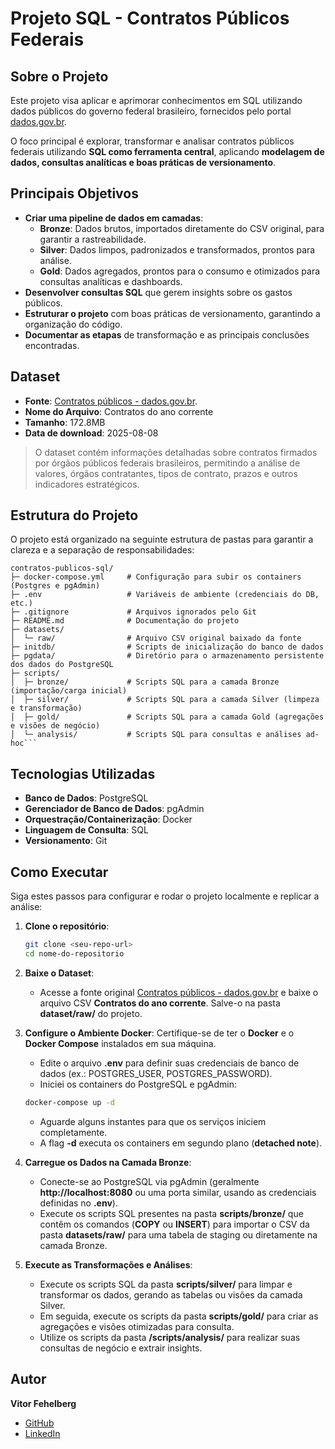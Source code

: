 # Projeto SQL - Contratos Públicos Federais

## Sobre o Projeto
Este projeto visa aplicar e aprimorar conhecimentos em SQL utilizando dados públicos do governo federal brasileiro, fornecidos pelo portal [dados.gov.br](https://dados.gov.br).

O foco principal é explorar, transformar e analisar contratos públicos federais utilizando **SQL como ferramenta central**, aplicando **modelagem de dados, consultas analíticas e boas práticas de versionamento**.

## Principais Objetivos

- **Criar uma pipeline de dados em camadas**:
    - **Bronze**: Dados brutos, importados diretamente do CSV original, para garantir a rastreabilidade.
    - **Silver**: Dados limpos, padronizados e transformados, prontos para análise.
    - **Gold**: Dados agregados, prontos para o consumo e otimizados para consultas analíticas e dashboards.
- **Desenvolver consultas SQL** que gerem insights sobre os gastos públicos.
- **Estruturar o projeto** com boas práticas de versionamento, garantindo a organização do código. 
- **Documentar as etapas** de transformação e as principais conclusões encontradas.

## Dataset

- **Fonte**: [Contratos públicos - dados.gov.br](https://dados.gov.br/dados/conjuntos-dados/comprasgovbr-contratos).
- **Nome do Arquivo**: Contratos do ano corrente
- **Tamanho**: 172.8MB
- **Data de download**: 2025-08-08

> O dataset contém informações detalhadas sobre contratos firmados por órgãos públicos federais brasileiros, permitindo a análise de valores, órgãos contratantes, tipos de contrato, prazos e outros indicadores estratégicos.

## Estrutura do Projeto

O projeto está organizado na seguinte estrutura de pastas para garantir a clareza e a separação de responsabilidades:

```text
contratos-publicos-sql/
├─ docker-compose.yml     # Configuração para subir os containers (Postgres e pgAdmin)
├─ .env                   # Variáveis de ambiente (credenciais do DB, etc.)
├─ .gitignore             # Arquivos ignorados pelo Git
├─ README.md              # Documentação do projeto
├─ datasets/
│  └─ raw/                # Arquivo CSV original baixado da fonte
├─ initdb/                # Scripts de inicialização do banco de dados
├─ pgdata/                # Diretório para o armazenamento persistente dos dados do PostgreSQL
├─ scripts/
│  ├─ bronze/             # Scripts SQL para a camada Bronze (importação/carga inicial)
│  ├─ silver/             # Scripts SQL para a camada Silver (limpeza e transformação)
│  ├─ gold/               # Scripts SQL para a camada Gold (agregações e visões de negócio)
│  └─ analysis/           # Scripts SQL para consultas e análises ad-hoc```
```

## Tecnologias Utilizadas

- **Banco de Dados**: PostgreSQL
- **Gerenciador de Banco de Dados**: pgAdmin
- **Orquestração/Containerização**: Docker
- **Linguagem de Consulta**: SQL
- **Versionamento**: Git

## Como Executar

Siga estes passos para configurar e rodar o projeto localmente e replicar a análise:

1.  **Clone o repositório**:
    ```bash
    git clone <seu-repo-url>
    cd nome-do-repositorio
    ```
2. **Baixe o Dataset**:
    - Acesse a fonte original [Contratos públicos - dados.gov.br](https://dados.gov.br/dados/conjuntos-dados/comprasgovbr-contratos) e baixe o arquivo CSV **Contratos do ano corrente**. Salve-o na pasta **dataset/raw/** do projeto.
3.  **Configure o Ambiente Docker**:
    Certifique-se de ter o **Docker** e o **Docker Compose** instalados em sua máquina.
    - Edite o arquivo **.env** para definir suas credenciais de banco de dados (ex.: POSTGRES_USER, POSTGRES_PASSWORD).
    - Iniciei os containers do PostgreSQL e pgAdmin:
    ```bash
    docker-compose up -d
    ```
    - Aguarde alguns instantes para que os serviços iniciem completamente.
    - A flag **-d** executa os containers em segundo plano (**detached note**).
    
4.  **Carregue os Dados na Camada Bronze**:
    - Conecte-se ao PostgreSQL via pgAdmin (geralmente **http://localhost:8080** ou uma porta similar, usando as credenciais definidas no **.env**).
    - Execute os scripts SQL presentes na pasta **scripts/bronze/** que contêm os comandos (**COPY** ou **INSERT**) para importar o CSV da pasta **datasets/raw/** para uma tabela de staging ou diretamente na camada Bronze.
5.  **Execute as Transformações e Análises**:
    - Execute os scripts SQL da pasta **scripts/silver/** para limpar e transformar os dados, gerando as tabelas ou visões da camada Silver.
    - Em seguida, execute os scripts da pasta **scripts/gold/** para criar as agregações e visões otimizadas para consulta.
    - Utilize os scripts da pasta **/scripts/analysis/** para realizar suas consultas de negócio e extrair insights.
    
## Autor

**Vitor Fehelberg**

- [GitHub](https://github.com/vitorfehelberg)
- [LinkedIn](https://www.linkedin.com/in/vitor-fehelberg-851156101/)